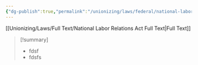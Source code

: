 ```yaml
---
{"dg-publish":true,"permalink":"/unionizing/laws/federal/national-labor-relations-act/","created":"2025-01-30T19:13:23.508-08:00","updated":"2025-01-30T18:26:17.576-08:00"}
---
```


[[Unionizing/Laws/Full Text/National Labor Relations Act Full Text\|Full Text]]

>[!summary]
>- fdsf
>- fdsfs 




